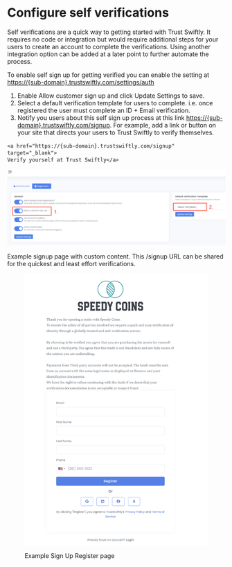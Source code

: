 # Configure self verifications

Self verifications are a quick way to getting started with Trust Swiftly. It requires no code or integration but would require additional steps for your users to create an account to complete the verifications. Using another integration option can be added at a later point to further automate the process.

To enable self sign up for getting verified you can enable the setting at [https://{sub-domain}.trustswiftly.com/settings/auth](https://{sub-domain}.trustswiftly.com/settings/auth)

1. Enable Allow customer sign up and click Update Settings to save.
2. Select a default verification template for users to complete. i.e. once registered the user must complete an ID + Email verification.
3. Notify you users about this self sign up process at this link [https://{sub-domain}.trustswiftly.com/signup](https://{sub-domain}.trustswiftly.com/signup). For example, add a link or button on your site that directs your users to Trust Swiftly to verify themselves.

```markup
<a href="https://{sub-domain}.trustswiftly.com/signup" target="_blank">
Verify yourself at Trust Swiftly</a>
```

![Options to enable for self sign up](<../.gitbook/assets/image (13) (1).png>)

Example signup page with custom content. This /signup URL can be shared for the quickest and least effort verifications.

<figure><img src="../.gitbook/assets/image (9).png" alt=""><figcaption><p>Example Sign Up Register page</p></figcaption></figure>
